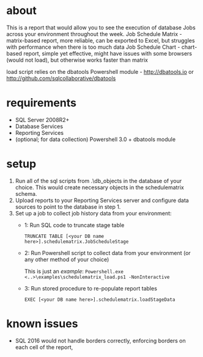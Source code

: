 # about
This is a report that would allow you to see the execution of database Jobs across your environment throughout the week.
Job Schedule Matrix - matrix-based report, more reliable, can be exported to Excel, but struggles with performance when there is too much data
Job Schedule Chart - chart-based report, simple yet effective, might have issues with some browsers (would not load), but otherwise works faster than matrix

load script relies on the dbatools Powershell module - http://dbatools.io or http://github.com/sqlcollaborative/dbatools

# requirements
- SQL Server 2008R2+
- Database Services
- Reporting Services
- (optional; for data collection) Powershell 3.0 + dbatools module

# setup
1. Run all of the sql scripts from .\db_objects in the database of your choice. 
   This would create necessary objects in the schedulematrix schema.
2. Upload reports to your Reporting Services server and configure data sources to point to the database in step 1.
3. Set up a job to collect job history data from your environment:
   - 1: Run SQL code to truncate stage table
   
        `TRUNCATE TABLE [<your DB name here>].schedulematrix.JobScheduleStage`
        
        
   - 2: Run Powershell script to collect data from your environment (or any other method of your choice)
   
       This is just an *example*: `Powershell.exe <..>\examples\schedulematrix_load.ps1 -NonInteractive`
       
   - 3: Run stored procedure to re-populate report tables
   
        `EXEC [<your DB name here>].schedulematrix.loadStageData`
        
# known issues
- SQL 2016 would not handle borders correctly, enforcing borders on each cell of the report, 
